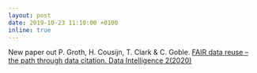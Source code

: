 ```yaml
---
layout: post
date: 2019-10-23 11:10:00 +0100
inline: true
---
```


New paper out P. Groth, H. Cousijn, T. Clark & C. Goble. [FAIR data reuse – the path through data citation. Data Intelligence 2(2020)](http://www.data-intelligence-journal.org/p/37/)
